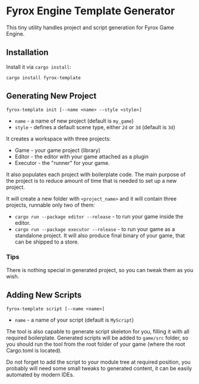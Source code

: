 # Fyrox Engine Template Generator

This tiny utility handles project and script generation for Fyrox Game Engine.

## Installation

Install it via `cargo install`:

```shell
cargo install fyrox-template
```

## Generating New Project

`fyrox-template init [--name <name> --style <style>]`

- `name` - a name of new project (default is `my_game`)
- `style` - defines a default scene type, either `2d` or `3d` (default is `3d`)

It creates a workspace with three projects:

- Game - your game project (library)
- Editor - the editor with your game attached as a plugin
- Executor - the "runner" for your game.

It also populates each project with boilerplate code. The main purpose of the project is to reduce amount of time
that is needed to set up a new project.

It will create a new folder with `<project_name>` and it will contain three projects, runnable only two of them:

- `cargo run --package editor --release` - to run your game inside the editor.
- `cargo run --package executor --release` - to run your game as a standalone project. It will also produce final
  binary of your game, that can be shipped to a store.

### Tips

There is nothing special in generated project, so you can tweak them as you wish.

## Adding New Scripts

`fyrox-template script [--name <name>]`

- `name` - a name of your script (default is `MyScript`)

The tool is also capable to generate script skeleton for you, filling it with all required boilerplate. Generated scripts
will be added to `game/src` folder, so you should run the tool from the root folder of your game (where the root Cargo.toml
is located).

Do not forget to add the script to your module tree at required position, you probably will need some small tweaks
to generated content, it can be easily automated by modern IDEs.